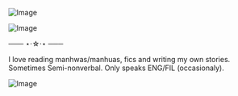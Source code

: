 ![Image](https://github.com/user-attachments/assets/a8b0e526-0935-46ec-908c-dced8c632ccf)


![Image](https://github.com/user-attachments/assets/504e4b51-078e-439c-b115-5dcabf8fd1d5)

 ─── ⋆⋅☆⋅⋆ ───

I love reading manhwas/manhuas, fics and writing my own stories. Sometimes Semi-nonverbal. Only speaks ENG/FIL (occasionaly).




![Image](https://github.com/user-attachments/assets/a6eff3a7-2ce9-4afc-b402-88eee659232f)

